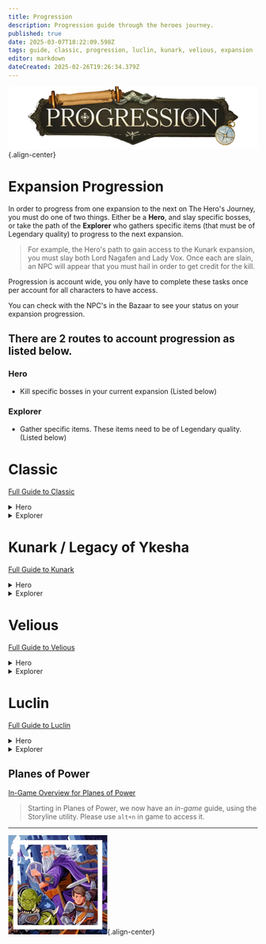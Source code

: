 ```yaml
---
title: Progression
description: Progression guide through the heroes journey.
published: true
date: 2025-03-07T18:22:09.598Z
tags: guide, classic, progression, luclin, kunark, velious, expansion
editor: markdown
dateCreated: 2025-02-26T19:26:34.379Z
---
```



![progression.webp](/progression.webp){.align-center}
# Expansion Progression

In order to progress from one expansion to the next on The Hero's Journey, you must do one of two things. Either be a **Hero**, and slay specific bosses, or take the path of the **Explorer** who gathers specific items (that must be of Legendary quality) to progress to the next expansion.

> For example, the Hero's path to gain access to the Kunark expansion, you must slay both Lord Nagafen and Lady Vox. Once each are slain, an NPC will appear that you must hail in order to get credit for the kill. 

Progression is account wide, you only have to complete these tasks once per account for all characters to have access.

You can check with the NPC's in the Bazaar to see your status on your expansion progression.

## There are 2 routes to account progression as listed below.

### Hero
- Kill specific bosses in your current expansion (Listed below)

### Explorer
- Gather specific items. These items need to be of Legendary quality. (Listed below)


# Classic
[Full Guide to Classic](/expansion-guide/classic/)

<details>
  <summary>Hero</summary>
  <h3>Kill the following bosses to progress</h3>
  <ul>
    <li><strong><a href="https://www.thjdi.cc/npc/32040" target="_blank">Lord Nagafen</a>: </strong>Found in Soluseks Eye, this is a Dragon that will challenge you with his Fire Breath attack.</li>
    <li><strong><a href="https://www.thjdi.cc/npc/73057" target="_blank">Lady Vox</a>: </strong>Found in Permafrost, Lady Vox is a challenging dragon fight to not only get to, but also compete with her Complete Heal.</li>
  </ul>
</details>

<details>
  <summary>Explorer</summary>
  <h3>Gather the following items</h3>
  <ul>
    <li><strong>Elemental Binder (Legendary)</strong></li>
    <li><strong>Djarn's Amethyst Ring (legendary)</strong></li>
    <li><strong>Crown of the Froglok Kings (legendary)</strong></li>
    <li><strong>Scalp of the Ghoul Lord (legendary)</strong></li>
  </ul>
  
  Once you have gathered all of the items. Hand them to the NPC in the Bazaar.
  
</details>


# Kunark / Legacy of Ykesha
[Full Guide to Kunark](/expansion-guide/kunark/)
<details>
  <summary>Hero</summary>
  <h3>Kill the following bosses to progress</h3>
  <ul>
    <li><strong><a href="https://www.thjdi.cc/npc/86014" target="_blank">Gorenair</a>: </strong>This dragon can normally be found wandering the snow-capped mountains of the dreadlands.</li>
    <li><strong><a href="https://www.thjdi.cc/npc/94009" target="_blank">Severilous</a>: </strong>Found wandering the North-West corner of the Emerald Jungle.</li>
    <li><strong><a href="https://www.thjdi.cc/npc/91093" target="_blank">Talendor</a>: </strong>Found wandering the northern area of Skyfire Mountains.</li>
    <li><strong><a href="https://www.thjdi.cc/npc/89154" target="_blank">Trakanon</a>: </strong>Hidden in the depths of Old Sebilis behind an army of Sebilite protectors.</li>
  </ul>

</details>

<details>
  <summary>Explorer</summary>
  <h3>Gather the following Items</h3>
  <ul>
    <li><strong>Mask of Secrets (legendary)</strong></li>
    <li><strong>Sebilite Scale Mask (legendary)</strong></li>
    <li><strong>Helot Skull Helm (legendary)</strong></li>
    <li><strong>Helm of Rile (legendary)</strong></li>
  </ul>
  
  Once you have gathered all of the items. Hand them to the NPC in the Bazaar.
</details>

# Velious
[Full Guide to Velious](/expansion-guide/velious/)
<details>
  <summary>Hero</summary>

## Kill the following bosses to progress:

## [Wuoshi](https://www.thjdi.cc/npc/119112)
- This lady dragon guards the Dragon Portal in the Wakening Lands. Casts Ceticious Cloud ((poison) 600 PB AE DD and 8-second stun) and Dragon Roar ((magic) PB AE 18-second fear).
## [Zlandicar](https://www.thjdi.cc/npc/123115)
- Zlandicar is one of the final members of the first brood, he has been banished to the Dragon Necropolis
## [Klandicar](https://www.thjdi.cc/npc/120084)
- Klandicar is another one of the few remaining first brood, he resides in the western wastes and serves as the sentinel keeping his banished cousin contained.
## [Kelorek`Dar](https://www.thjdi.cc/npc/117073)
- Located in Cobalt Scar.
## [Dozekar the Cursed](https://www.thjdi.cc/npc/124037)
- Located in Temple of Veeshan

</details>

<details>
  <summary>Explorer</summary>

## Gather the following items and hand them to the NPC located in the Bazaar:
- Stronghorn's Horn (Legendary)
- Shackle of Auctoririas (Legendary)
- Sword of Pain (Legendary)
- Siren Hair Earring (Legendary)

</details>

# Luclin
[Full Guide to Luclin](/expansion-guide/luclin/)
<details>
  <summary>Hero</summary>

## Kill the following bosses to progress:
## Thought Horror Overfiend
- Rolling in the deep
## Grieg Veneficus
- Greig's end
## Insanity Crawler
- Akheva ruins
## Xerkizh The Creator
- SSRA temple
## Emporer Ssraeshza
-SSRA temple

</details>

<details>
  <summary>Explorer</summary>

## Gather the following items and hand them to the NPC located in the Bazaar:
- Unadorned Scepter of Shadows
- Shadel Bandit Ring (Legendary)
- Zekhas' Katar (Legendary)
- Blade of Insanity (Legendary)

</details>

## Planes of Power

[In-Game Overview for Planes of Power](/expansion-guide/pop/)

> Starting in Planes of Power, we now have an *in-game* guide, using the Storyline utility. Please use `alt+n` in game to access it.

---

![pagebreak1.webp](/pagebreak1.webp){.align-center}